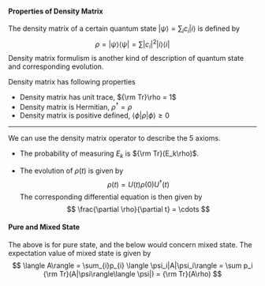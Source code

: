 #### Properties of Density Matrix

The density matrix of a certain quantum state $|\psi\rangle = \sum_i c_i|i\rangle$ is defined by
$$
\rho = |\psi\rangle\langle \psi| =\sum |c_i|^2|i\rangle\langle i|\tag{1}
$$
Density matrix formulism is another kind of description of quantum state and corresponding evolution. 

Density matrix has following properties

* Density matrix has unit trace, ${\rm Tr}\rho = 1$
* Density matrix is Hermitian, $\rho^{\dagger} = \rho$
* Density matrix is positive defined, $\langle \phi|\rho|\phi\rangle \geq 0$

---

We can use the density matrix operator to describe the 5 axioms. 

* The probability of measuring $E_{k}$ is ${\rm Tr}(E_k\rho)$. 

* The evolution of $\rho(t)$ is given by
  $$
  \rho(t) = U(t)\rho(0)U^{\dagger}(t)
  $$
   The corresponding differential equation is then given by
  $$
  \frac{\partial \rho}{\partial t} = \cdots
  $$
  

#### Pure and Mixed State

The above is for pure state, and the below would concern mixed state. The expectation value of mixed state is given by
$$
\langle A\rangle = \sum_{i}p_{i} \langle \psi_i|A|\psi_i\rangle = \sum p_i {\rm Tr}(A|\psi\rangle\langle \psi|) = {\rm Tr}(A\rho)
$$
